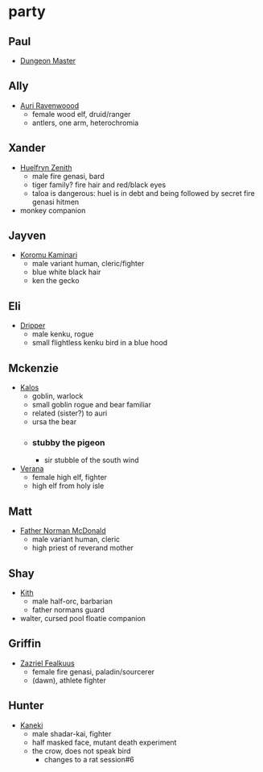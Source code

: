 # party

## Paul
- [Dungeon Master](https://www.dndbeyond.com/members/CourtofAvalon)

## Ally
- [Auri Ravenwoood](https://www.dndbeyond.com/characters/101109154)
    - female wood elf, druid/ranger 
    - antlers, one arm, heterochromia

## Xander
- [Huelfryn Zenith](https://www.dndbeyond.com/characters/101227134)
    - male fire genasi, bard 
    - tiger family? fire hair and red/black eyes
    - taloa is dangerous: huel is in debt and being followed by secret fire genasi hitmen
- monkey companion

## Jayven
- [Koromu Kaminari](https://www.dndbeyond.com/characters/101114671)
    - male variant human, cleric/fighter 
    - blue white black hair
    - ken the gecko

## Eli
- [Dripper](https://www.dndbeyond.com/characters/101107786)
    - male kenku, rogue 
    - small flightless kenku bird in a blue hood

## Mckenzie
- [Kalos](https://www.dndbeyond.com/characters/101676565)
    - goblin, warlock
    - small goblin rogue and bear familiar
    - related (sister?) to auri 
    - ursa the bear  
    - ### stubby the pigeon 
        - sir stubble of the south wind
- [Verana](https://www.dndbeyond.com/characters/106559591)
    - female high elf, fighter 
    - high elf from holy isle

## Matt
- [Father Norman McDonald](https://www.dndbeyond.com/characters/101451279)
    - male variant human, cleric 
    - high priest of reverand mother

## Shay
- [Kith](https://www.dndbeyond.com/characters/78128606)
    - male half-orc, barbarian 
    - father normans guard
- walter, cursed pool floatie companion

## Griffin
- [Zazriel Fealkuus](https://www.dndbeyond.com/characters/101667382)
    - female fire genasi, paladin/sourcerer 
    - (dawn), athlete fighter

## Hunter
- [Kaneki](https://www.dndbeyond.com/characters/101107728)
    - male shadar-kai, fighter 
    - half masked face, mutant death experiment
    - the crow, does not speak bird
        - changes to a rat session#6




